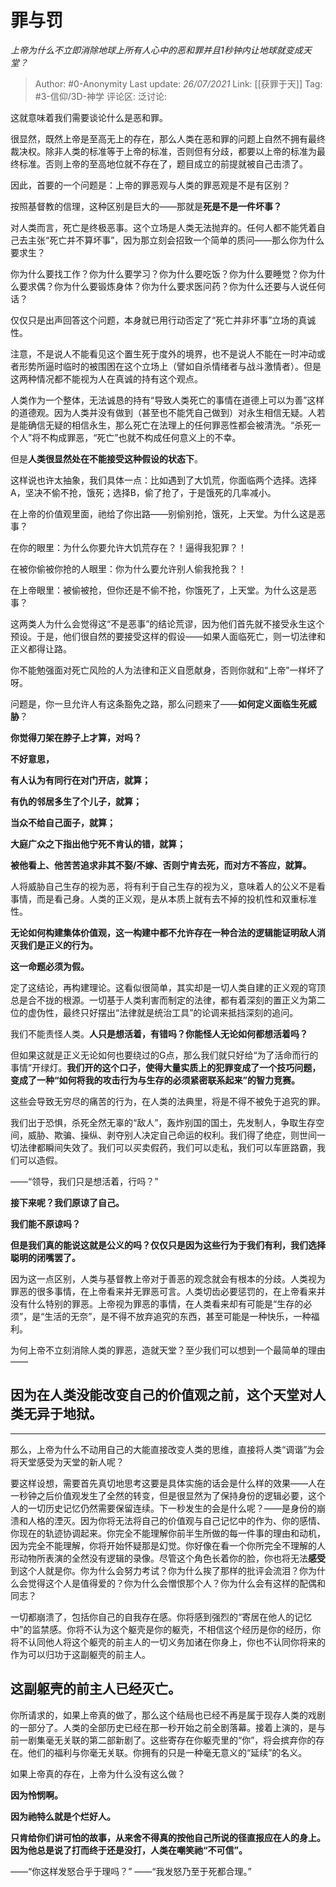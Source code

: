 # 罪与罚
*上帝为什么不立即消除地球上所有人心中的恶和罪并且1秒钟内让地球就变成天堂？*

> Author: #0-Anonymity
> Last update: *26/07/2021*
> Link: [[获罪于天]]
> Tag: #3-信仰/3D-神学
> 评论区:
> 泛讨论:

这就意味着我们需要谈论什么是恶和罪。

很显然，既然上帝是至高无上的存在，那么人类在恶和罪的问题上自然不拥有最终裁决权。除非人类的标准等于上帝的标准，否则但有分歧，都要以上帝的标准为最终标准。否则上帝的至高地位就不存在了，题目成立的前提就被自己击溃了。

因此，首要的一个问题是：上帝的罪恶观与人类的罪恶观是不是有区别？

按照基督教的信理，这种区别是巨大的——那就是**死是不是一件坏事？**

对人类而言，死亡是终极恶事。这个立场是人类无法抛弃的。任何人都不能凭着自己去主张“死亡并不算坏事”，因为那立刻会招致一个简单的质问——那么你为什么要求生？

你为什么要找工作？你为什么要学习？你为什么要吃饭？你为什么要睡觉？你为什么要求偶？你为什么要锻炼身体？你为什么要求医问药？你为什么还要与人说任何话？

仅仅只是出声回答这个问题，本身就已用行动否定了“死亡并非坏事”立场的真诚性。

注意，不是说人不能看见这个置生死于度外的境界，也不是说人不能在一时冲动或者形势所逼时临时的被围困在这个立场上（譬如自杀情绪者与战斗激情者）。但是这两种情况都不能视为人在真诚的持有这个观点。

人类作为一个整体，无法诚恳的持有“导致人类死亡的事情在道德上可以为善”这样的道德观。因为人类并没有做到（甚至也不能凭自己做到）对永生相信无疑。人若是能确信无疑的相信永生，那么死亡在法理上的任何罪恶性都会被清洗。“杀死一个人”将不构成罪恶，“死亡”也就不构成任何意义上的不幸。

但是**人类很显然处在不能接受这种假设的状态下**。

这样说也许太抽象，我们具体一点：比如遇到了大饥荒，你面临两个选择。选择A，坚决不偷不抢，饿死；选择B，偷了抢了，于是饿死的几率减小。

在上帝的价值观里面，祂给了你出路——别偷别抢，饿死，上天堂。为什么这是恶事？

在你的眼里：为什么你要允许大饥荒存在？！逼得我犯罪？！

在被你偷被你抢的人眼里：你为什么要允许别人偷我抢我？！

在上帝眼里：被偷被抢，但你还是不偷不抢，你饿死了，上天堂。为什么这是恶事？

这两类人为什么会觉得这“不是恶事”的结论荒谬，因为他们首先就不接受永生这个预设。于是，他们很自然的要接受这样的假设——如果人面临死亡，则一切法律和正义都得让路。

你不能勉强面对死亡风险的人为法律和正义自愿献身，否则你就和“上帝”一样坏了呀。

问题是，你一旦允许人有这条豁免之路，那么问题来了——**如何定义面临生死威胁**？

**你觉得刀架在脖子上才算，对吗？**

**不好意思，**

**有人认为有同行在对门开店，就算；**

**有仇的邻居多生了个儿子，就算；**

**当众不给自己面子，就算；**

**大庭广众之下指出他宁死不肯认的错，就算；**

**被他看上、他苦苦追求非其不娶/不嫁、否则宁肯去死，而对方不答应，就算。**

人将威胁自己生存的视为恶，将有利于自己生存的视为义，意味着人的公义不是看事情，而是看己身。人类的正义观，是从本质上就有去不掉的投机性和双重标准性。

**无论如何构建集体价值观，这一构建中都不允许存在一种合法的逻辑能证明敌人消灭我们是正义的行为。**

**这一命题必须为假。**

定了这结论，再构建理论。这看似很简单，其实却是一切人类自建的正义观的穹顶总是合不拢的根源。一切基于人类利害而制定的法律，都有着深刻的置正义为第二位的虚伪性，最终只好摆出“法律就是统治工具”的论调来抵挡深刻的追问。

我们不能责怪人类。**人只是想活着，有错吗？你能怪人无论如何都想活着吗？**

但如果这就是正义无论如何也要绕过的G点，那么我们就只好给“为了活命而行的事情”开绿灯。**我们开的这个口子，使得大量实质上的犯罪变成了一个技巧问题，变成了一种“如何将我的攻击行为与生存的必须紧密联系起来”的智力竞赛。**

这些会导致无穷尽的痛苦的行为，在人类的法典里，将是不得不被免于追究的罪。

我们出于恐惧，杀死全然无辜的“敌人”，轰炸别国的国土，先发制人，争取生存空间，威胁、欺骗、操纵、剥夺别人决定自己命运的权利。我们得了绝症，则世间一切法律都瞬间失效了。我们可以买卖假药，我们可以走私，我们可以车匪路霸，我们可以造假。

——“领导，我们只是想活着，行吗？”

**接下来呢？我们原谅了自己。**

**我们能不原谅吗？**

**但是我们真的能说这就是公义的吗？仅仅只是因为这些行为于我们有利，我们选择聪明的闭嘴罢了。**

因为这一点区别，人类与基督教上帝对于善恶的观念就会有根本的分歧。人类视为罪恶的很多事情，在上帝看来并无罪恶可言。人类切齿必要惩罚的，在上帝看来并没有什么特别的罪恶。上帝视为罪恶的事情，在人类看来却有可能是“生存的必须”，是“生活的无奈”，是不得不放弃追究的东西，甚至可能是一种快乐，一种福利。

为何上帝不立刻消除人类的罪恶，造就天堂？至少我们可以想到一个最简单的理由——

## 因为在人类没能改变自己的价值观之前，这个天堂对人类**无异于地狱**。

---

那么，上帝为什么不动用自己的大能直接改变人类的思维，直接将人类“调谐”为会将天堂感受为天堂的新人呢？

要这样设想，需要首先真切地思考这要是具体实施的话会是什么样的效果——人在一秒钟之后价值观发生了全然的转变，但是很显然为了保持身份的逻辑必要，这个人的一切历史记忆仍然需要保留连续。下一秒发生的会是什么呢？——是身份的崩溃和人格的湮灭。因为你将无法将自己的价值观与自己记忆中的作为、你的感情、你现在的轨迹协调起来。你完全不能理解你前半生所做的每一件事的理由和动机，因为完全不能理解，你将开始怀疑那是幻觉。你好像在看一个你所完全不理解的人形动物所表演的全然没有逻辑的录像。尽管这个角色长着你的脸，你也将无法**感受**到这个人就是你。你为什么会努力考试？你为什么挨了那样的批评会流泪？你为什么会觉得这个人是值得爱的？你为什么会憎恨那个人？你为什么会有这样的配偶和同志？

一切都崩溃了，包括你自己的自我存在感。你将感到强烈的“寄居在他人的记忆中”的监禁感。你将不认为这个躯壳是你的躯壳，不相信这个经历是你的经历，你将不认同他人将这个躯壳的前主人的一切义务加诸在你身上，你也不认同你将来的作为可以归功于这副躯壳的前主人。

## **这副躯壳的前主人已经灭亡。**

你所请求的，如果上帝真的做了，那么这个结局也已经不再是属于现存人类的戏剧的一部分了。人类的全部历史已经在那一秒开始之前全剧落幕。接着上演的，是与前一剧集毫无关联的第二部新剧了。这些寄存在你躯壳里的“你”，将会摈弃你的存在。他们的福利与你毫无关联。你拥有的只是一种毫无意义的“延续”的名义。

如果上帝真的存在，上帝为什么没有这么做？

**因为怜悯啊。**

**因为祂特么就是个烂好人。**

**只肯给你们讲可怕的故事，从来舍不得真的按他自己所说的径直报应在人的身上。因为他总是说了打而终于还是没打，人类在嘲笑祂“不可信”。**

——“你这样发怒合乎于理吗？”
——“我发怒乃至于死都合理。”
